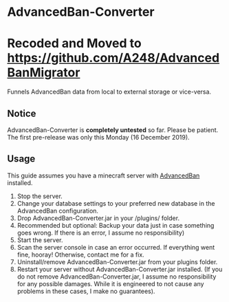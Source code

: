 # AdvancedBan-Converter
# Recoded and Moved to https://github.com/A248/AdvancedBanMigrator
Funnels AdvancedBan data from local to external storage or vice-versa.


## Notice

AdvancedBan-Converter is **completely untested** so far. Please be patient. The first pre-release was only this Monday (16 December 2019).

## Usage

This guide assumes you have a minecraft server with [AdvancedBan](https://github.com/DevLeoko/AdvancedBan) installed.

1. Stop the server.
2. Change your database settings to your preferred new database in the AdvancedBan configuration.
3. Drop AdvancedBan-Converter.jar in your /plugins/ folder.
4. Recommended but optional: Backup your data just in case something goes wrong. If there is an error, I assume no responsibility)
4. Start the server.
5. Scan the server console in case an error occurred. If everything went fine, hooray! Otherwise, contact me for a fix.
6. Uninstall/remove AdvancedBan-Converter.jar from your plugins folder.
7. Restart your server without AdvancedBan-Converter.jar installed. (If you do not remove AdvancedBan-Converter.jar, I assume no responsibility for any possible damages. While it is engineered to not cause any problems in these cases, I make no guarantees).
